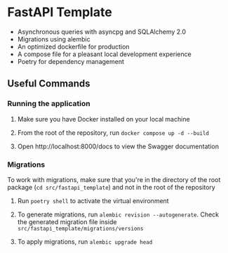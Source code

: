 # FastAPI Template

- Asynchronous queries with asyncpg and SQLAlchemy 2.0
- Migrations using alembic
- An optimized dockerfile for production
- A compose file for a pleasant local development experience
- Poetry for dependency management

## Useful Commands

### Running the application

1. Make sure you have Docker installed on your local machine

2. From the root of the repository, run `docker compose up -d --build`

3. Open http://localhost:8000/docs to view the Swagger documentation

### Migrations

To work with migrations, make sure that you're in the directory of the root package (`cd src/fastapi_template`) and not in the root of the repository

1. Run `poetry shell` to activate the virtual environment

2. To generate migrations, run `alembic revision --autogenerate`. Check the generated migration file inside `src/fastapi_template/migrations/versions`

3. To apply migrations, run `alembic upgrade head`

